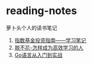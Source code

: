 # reading-notes
萝卜头个人的读书笔记

1. [指数基金投资指南——学习笔记](./1.指数基金投资指南/study-note.md)
2. [脱不花-怎样成为高效学习的人](./2.脱不花-怎样成为高效学习的人/study-note.md)
3. [Go语言从入门到实战](./3.Go语言从入门到实战/study-node.md)

